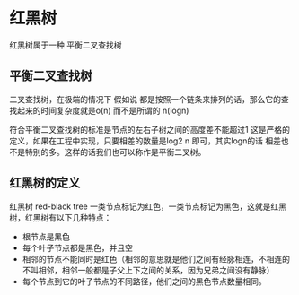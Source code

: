 # 红黑树

红黑树属于一种 平衡二叉查找树

## 平衡二叉查找树

二叉查找树，在极端的情况下 假如说 都是按照一个链条来排列的话，那么它的查找起来的时间复杂度就是o(n) 而不是所谓的 n(logn)

符合平衡二叉查找树的标准是节点的左右子树之间的高度差不能超过1 这是严格的定义，如果在工程中实现，只要相差的数量是log2 n 即可，其实logn的话
相差也不是特别的多。这样的话我们也可以称作是平衡二叉树。

## 红黑树的定义

红黑树 red-black tree 一类节点标记为红色，一类节点标记为黑色，这就是红黑树，红黑树有以下几种特点：

- 根节点是黑色
- 每个叶子节点都是黑色，并且空
- 相邻的节点不能同时是红色（相邻的意思就是他们之间有经脉相连，不相连的不叫相邻，相邻一般都是子父上下之间的关系，因为兄弟之间没有静脉）
- 每个节点到它的叶子节点的不同路径，他们之间的黑色节点数量相同。
